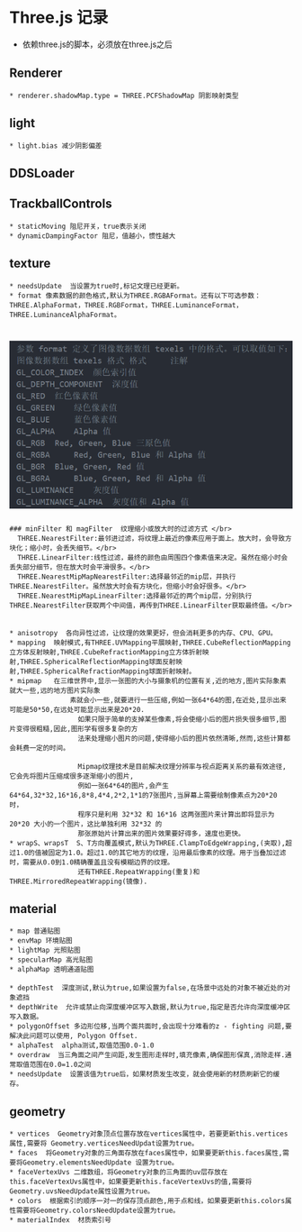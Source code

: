 # Three.js 记录
  * 依赖three.js的脚本，必须放在three.js之后
  ## Renderer
    * renderer.shadowMap.type = THREE.PCFShadowMap 阴影映射类型

  ## light
    * light.bias 减少阴影偏差

  ## DDSLoader


  ## TrackballControls
    * staticMoving 阻尼开关，true表示关闭
    * dynamicDampingFactor 阻尼，值越小，惯性越大

  ## texture
    * needsUpdate  当设置为true时,标记文理已经更新。
    * format 像素数据的颜色格式,默认为THREE.RGBAFormat。还有以下可选参数：THREE.AlphaFormat，THREE.RGBFormat，THREE.LuminanceFormat，THREE.LuminanceAlphaFormat。
   # ![format.png](https://raw.githubusercontent.com/yixuan7172/three.js-test/master/exercise/imgs/format.png)

    ### minFilter 和 magFilter  纹理缩小或放大时的过滤方式 </br>
      THREE.NearestFilter:最邻进过滤，将纹理上最近的像素应用于面上。放大时，会导致方块化；缩小时，会丢失细节。</br>
      THREE.LinearFilter:线性过滤，最终的颜色由周围四个像素值来决定。虽然在缩小时会丢失部分细节，但在放大时会平滑很多。</br>
      THREE.NearestMipMapNearestFilter:选择最邻近的mip层，并执行THREE.NearestFilter。虽然放大时会有方块化，但缩小时会好很多。</br>
      THREE.NearestMipMapLinearFilter:选择最邻近的两个mip层，分别执行THREE.NearestFilter获取两个中间值，再传到THREE.LinearFilter获取最终值。</br>
      

    * anisotropy  各向异性过滤，让纹理的效果更好，但会消耗更多的内存、CPU、GPU。
    * mapping  映射模式,有THREE.UVMapping平展映射,THREE.CubeReflectionMapping 立方体反射映射,THREE.CubeRefractionMapping立方体折射映射,THREE.SphericalReflectionMapping球面反射映射,THREE.SphericalRefractionMapping球面折射映射。
    * mipmap   在三维世界中,显示一张图的大小与摄象机的位置有关,近的地方,图片实际象素就大一些,远的地方图片实际象
              	   素就会小一些,就要进行一些压缩,例如一张64*64的图,在近处,显示出来可能是50*50,在远处可能显示出来是20*20.
                     如果只限于简单的支掉某些像素,将会使缩小后的图片损失很多细节,图片变得很粗糙,因此,图形学有很多复杂的方
                     法来处理缩小图片的问题,使得缩小后的图片依然清晰,然而,这些计算都会耗费一定的时间。

                     Mipmap纹理技术是目前解决纹理分辨率与视点距离关系的最有效途径,它会先将图片压缩成很多逐渐缩小的图片,
                     例如一张64*64的图片,会产生64*64,32*32,16*16,8*8,4*4,2*2,1*1的7张图片,当屏幕上需要绘制像素点为20*20 时，
                     程序只是利用 32*32 和 16*16 这两张图片来计算出即将显示为 20*20 大小的一个图片，这比单独利用 32*32 的
                     那张原始片计算出来的图片效果要好得多，速度也更快。
    * wrapS、wrapsT  S、T方向覆盖模式,默认为THREE.ClampToEdgeWrapping,(夹取),超过1.0的值被固定为1.0。超过1.0的其它地方的纹理，沿用最后像素的纹理。用于当叠加过滤时，需要从0.0到1.0精确覆盖且没有模糊边界的纹理。
                     还有THREE.RepeatWrapping(重复)和THREE.MirroredRepeatWrapping(镜像).
  ## material
    * map 普通贴图
    * envMap 环境贴图
    * lightMap 光照贴图
    * specularMap 高光贴图
    * alphaMap 透明通道贴图

    * depthTest  深度测试,默认为true,如果设置为false,在场景中远处的对象不被近处的对象遮挡
    * depthWrite  允许或禁止向深度缓冲区写入数据,默认为true,指定是否允许向深度缓冲区写入数据。
    * polygonOffset 多边形位移,当两个面共面时,会出现十分难看的z - fighting 问题,要解决此问题可以使用, Polygon Offset.
    * alphaTest  alpha测试,取值范围0.0-1.0
    * overdraw  当三角面之间产生间距,发生图形走样时,填充像素,确保图形保真,消除走样.通常取值范围在0.0=1.0之间
    * needsUpdate  设置该值为true后，如果材质发生改变，就会使用新的材质刷新它的缓存。

  ## geometry
    * vertices  Geometry对象顶点位置存放在vertices属性中，若要更新this.vertices属性,需要将 Geometry.verticesNeedUpdat设置为true。
    * faces  将Geometry对象的三角面存放在faces属性中，如果要更新this.faces属性,需要将Geometry.elementsNeedUpdate 设置为true。
    * faceVertexUvs 二维数组，将Geometry对象的三角面的uv层存放在this.faceVertexUvs属性中，如果要更新this.faceVertexUvs的值,需要将Geometry.uvsNeedUpdate属性设置为true。
    * colors  根据索引的顺序一对一的保存顶点颜色,用于点和线，如果要更新this.colors属性需要将Geometry.colorsNeedUpdate设置为true。
    * materialIndex  材质索引号



